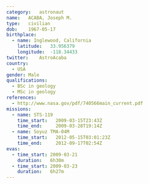 ```yaml
---
category:	astronaut
name:	ACABA, Joseph M.
type:	civilian
dob:	1967-05-17
birthplace:
  - name: Inglewood, California
    latitude:	33.956379
    longitude:	-118.34433
twitter:	AstroAcaba
country:
  - USA
gender:	Male
qualifications:
  - BSc in geology
  - MSc in geology
references:
  - http://www.nasa.gov/pdf/740566main_current.pdf
missions:
  - name: STS-119
    time_start:   2009-03-15T23:43Z
    time_end:     2009-03-28T19:14Z
  - name: Soyuz TMA-04M
    time_start:   2012-05-15T03:01:23Z
    time_end:     2012-09-17T02:54Z
evas:
  - time_start: 2009-03-21
    duration:   6h30m
  - time_start: 2009-03-23
    duration:   6h27m
---
```


